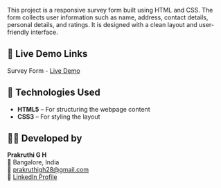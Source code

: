 This project is a responsive survey form built using HTML and CSS. The form collects user information such as name, address, contact details, personal details, and ratings. It is designed with a clean layout and user-friendly interface.

## 🔗 Live Demo Links

Survey Form - [Live Demo](https://prakruthi-g-h.github.io/HTML-AND-CSS-MINI-PROJECTS/Survey%20Form)

## 🔧 Technologies Used

- **HTML5** – For structuring the webpage content
- **CSS3** – For styling the layout

## 👩‍💻 Developed by

**Prakruthi G H**  
📍 Bangalore, India  
📧 prakruthigh28@gmail.com  
🔗 [LinkedIn Profile](https://www.linkedin.com/in/prakruthi-g-h)

